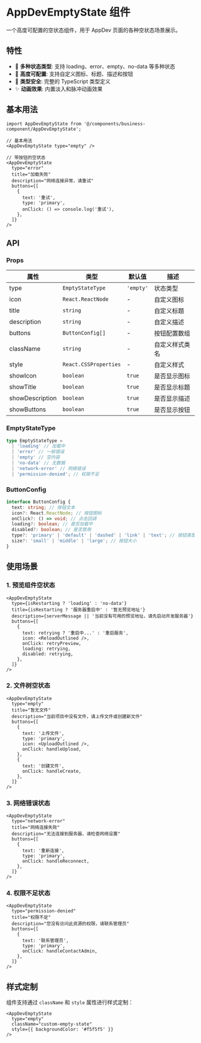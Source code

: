 # AppDevEmptyState 组件

一个高度可配置的空状态组件，用于 AppDev 页面的各种空状态场景展示。

## 特性

- 🎨 **多种状态类型**: 支持 loading、error、empty、no-data 等多种状态
- 🔧 **高度可配置**: 支持自定义图标、标题、描述和按钮
- 🎯 **类型安全**: 完整的 TypeScript 类型定义
- ✨ **动画效果**: 内置淡入和脉冲动画效果

## 基本用法

```tsx
import AppDevEmptyState from '@/components/business-component/AppDevEmptyState';

// 基本用法
<AppDevEmptyState type="empty" />

// 带按钮的空状态
<AppDevEmptyState
  type="error"
  title="加载失败"
  description="网络连接异常，请重试"
  buttons={[
    {
      text: '重试',
      type: 'primary',
      onClick: () => console.log('重试'),
    },
  ]}
/>
```

## API

### Props

| 属性            | 类型                  | 默认值    | 描述           |
| --------------- | --------------------- | --------- | -------------- |
| type            | `EmptyStateType`      | `'empty'` | 状态类型       |
| icon            | `React.ReactNode`     | -         | 自定义图标     |
| title           | `string`              | -         | 自定义标题     |
| description     | `string`              | -         | 自定义描述     |
| buttons         | `ButtonConfig[]`      | -         | 按钮配置数组   |
| className       | `string`              | -         | 自定义样式类名 |
| style           | `React.CSSProperties` | -         | 自定义样式     |
| showIcon        | `boolean`             | `true`    | 是否显示图标   |
| showTitle       | `boolean`             | `true`    | 是否显示标题   |
| showDescription | `boolean`             | `true`    | 是否显示描述   |
| showButtons     | `boolean`             | `true`    | 是否显示按钮   |

### EmptyStateType

```typescript
type EmptyStateType =
  | 'loading' // 加载中
  | 'error' // 一般错误
  | 'empty' // 空内容
  | 'no-data' // 无数据
  | 'network-error' // 网络错误
  | 'permission-denied'; // 权限不足
```

### ButtonConfig

```typescript
interface ButtonConfig {
  text: string; // 按钮文本
  icon?: React.ReactNode; // 按钮图标
  onClick?: () => void; // 点击回调
  loading?: boolean; // 是否加载中
  disabled?: boolean; // 是否禁用
  type?: 'primary' | 'default' | 'dashed' | 'link' | 'text'; // 按钮类型
  size?: 'small' | 'middle' | 'large'; // 按钮大小
}
```

## 使用场景

### 1. 预览组件空状态

```tsx
<AppDevEmptyState
  type={isRestarting ? 'loading' : 'no-data'}
  title={isRestarting ? '服务器重启中' : '暂无预览地址'}
  description={serverMessage || '当前没有可用的预览地址，请先启动开发服务器'}
  buttons={[
    {
      text: retrying ? '重启中...' : '重启服务',
      icon: <ReloadOutlined />,
      onClick: retryPreview,
      loading: retrying,
      disabled: retrying,
    },
  ]}
/>
```

### 2. 文件树空状态

```tsx
<AppDevEmptyState
  type="empty"
  title="暂无文件"
  description="当前项目中没有文件，请上传文件或创建新文件"
  buttons={[
    {
      text: '上传文件',
      type: 'primary',
      icon: <UploadOutlined />,
      onClick: handleUpload,
    },
    {
      text: '创建文件',
      onClick: handleCreate,
    },
  ]}
/>
```

### 3. 网络错误状态

```tsx
<AppDevEmptyState
  type="network-error"
  title="网络连接失败"
  description="无法连接到服务器，请检查网络设置"
  buttons={[
    {
      text: '重新连接',
      type: 'primary',
      onClick: handleReconnect,
    },
  ]}
/>
```

### 4. 权限不足状态

```tsx
<AppDevEmptyState
  type="permission-denied"
  title="权限不足"
  description="您没有访问此资源的权限，请联系管理员"
  buttons={[
    {
      text: '联系管理员',
      type: 'primary',
      onClick: handleContactAdmin,
    },
  ]}
/>
```

## 样式定制

组件支持通过 `className` 和 `style` 属性进行样式定制：

```tsx
<AppDevEmptyState
  type="empty"
  className="custom-empty-state"
  style={{ backgroundColor: '#f5f5f5' }}
/>
```
